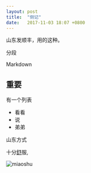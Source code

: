 ```yaml
---
layout: post
title:  "侧记"
date:   2017-11-03 18:07 +0800
---
```


山东发顺丰，用的这种。

分段

Markdown

## 重要

有一个列表

- 看看
- 说
- 弟弟

山东方式

十分[舒]()服,

![miaoshu](/files/2017/11/03/example.svg) 

